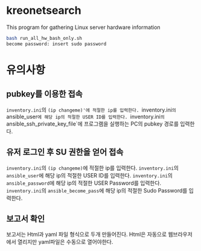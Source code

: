 # kreonetsearch
This program for gathering Linux server hardware information

```bash
bash run_all_hw_bash_only.sh
become password: insert sudo password
```

# 유의사항

## pubkey를 이용한  접속
`inventory.ini`의 `(ip changeme)'에 적절한 ip를 입력한다.
`inventory.ini`의 `ansible_user`에 해당 ip의 적절한 USER ID를 입력한다.
`inventory.ini`의 `ansible_ssh_private_key_file`에 프로그램을 실행하는 PC의 pubkey 경로를 입력한다.

## 유저 로그인 후 SU 권한을 얻어 접속
`inventory.ini`의 `(ip changeme)`에 적절한 ip를 입력한다.
`inventory.ini`의 `ansible_user`에 해당 ip의 적절한 USER ID를 입력한다.
`inventory.ini`의 `ansible_password`에 해당 ip의 적절한 USER Password를 입력한다.
`inventory.ini`의 `ansible_become_pass`에 해당 ip의 적절한 Sudo Password를 입력한다.

## 보고서 확인
보고서는 Html과 yaml 파일 형식으로 두개 만들어진다.
Html은 자동으로 웹브라우저에서 열리지만 yaml파일은 수동으로 열어야한다.
